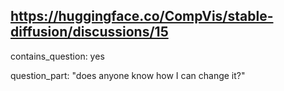 ## https://huggingface.co/CompVis/stable-diffusion/discussions/15

contains_question: yes

question_part: "does anyone know how I can change it?"